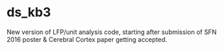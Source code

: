 ds_kb3
=====

New version of LFP/unit analysis code, starting after submission of SFN 2016 poster & Cerebral Cortex paper getting accepted.


